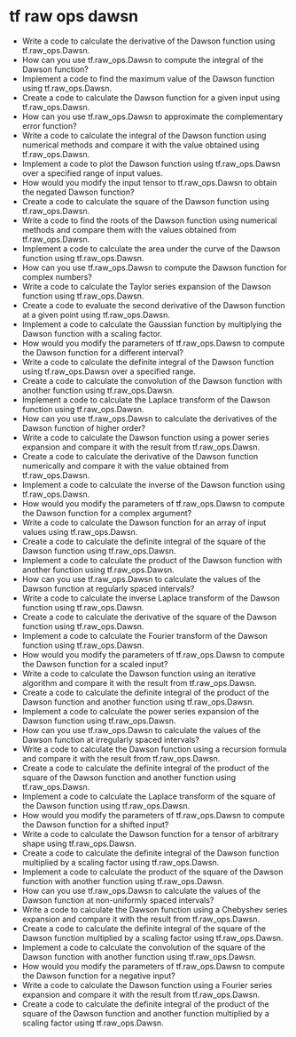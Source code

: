 # tf raw ops dawsn

- Write a code to calculate the derivative of the Dawson function using tf.raw_ops.Dawsn.
- How can you use tf.raw_ops.Dawsn to compute the integral of the Dawson function?
- Implement a code to find the maximum value of the Dawson function using tf.raw_ops.Dawsn.
- Create a code to calculate the Dawson function for a given input using tf.raw_ops.Dawsn.
- How can you use tf.raw_ops.Dawsn to approximate the complementary error function?
- Write a code to calculate the integral of the Dawson function using numerical methods and compare it with the value obtained using tf.raw_ops.Dawsn.
- Implement a code to plot the Dawson function using tf.raw_ops.Dawsn over a specified range of input values.
- How would you modify the input tensor to tf.raw_ops.Dawsn to obtain the negated Dawson function?
- Create a code to calculate the square of the Dawson function using tf.raw_ops.Dawsn.
- Write a code to find the roots of the Dawson function using numerical methods and compare them with the values obtained from tf.raw_ops.Dawsn.
- Implement a code to calculate the area under the curve of the Dawson function using tf.raw_ops.Dawsn.
- How can you use tf.raw_ops.Dawsn to compute the Dawson function for complex numbers?
- Write a code to calculate the Taylor series expansion of the Dawson function using tf.raw_ops.Dawsn.
- Create a code to evaluate the second derivative of the Dawson function at a given point using tf.raw_ops.Dawsn.
- Implement a code to calculate the Gaussian function by multiplying the Dawson function with a scaling factor.
- How would you modify the parameters of tf.raw_ops.Dawsn to compute the Dawson function for a different interval?
- Write a code to calculate the definite integral of the Dawson function using tf.raw_ops.Dawsn over a specified range.
- Create a code to calculate the convolution of the Dawson function with another function using tf.raw_ops.Dawsn.
- Implement a code to calculate the Laplace transform of the Dawson function using tf.raw_ops.Dawsn.
- How can you use tf.raw_ops.Dawsn to calculate the derivatives of the Dawson function of higher order?
- Write a code to calculate the Dawson function using a power series expansion and compare it with the result from tf.raw_ops.Dawsn.
- Create a code to calculate the derivative of the Dawson function numerically and compare it with the value obtained from tf.raw_ops.Dawsn.
- Implement a code to calculate the inverse of the Dawson function using tf.raw_ops.Dawsn.
- How would you modify the parameters of tf.raw_ops.Dawsn to compute the Dawson function for a complex argument?
- Write a code to calculate the Dawson function for an array of input values using tf.raw_ops.Dawsn.
- Create a code to calculate the definite integral of the square of the Dawson function using tf.raw_ops.Dawsn.
- Implement a code to calculate the product of the Dawson function with another function using tf.raw_ops.Dawsn.
- How can you use tf.raw_ops.Dawsn to calculate the values of the Dawson function at regularly spaced intervals?
- Write a code to calculate the inverse Laplace transform of the Dawson function using tf.raw_ops.Dawsn.
- Create a code to calculate the derivative of the square of the Dawson function using tf.raw_ops.Dawsn.
- Implement a code to calculate the Fourier transform of the Dawson function using tf.raw_ops.Dawsn.
- How would you modify the parameters of tf.raw_ops.Dawsn to compute the Dawson function for a scaled input?
- Write a code to calculate the Dawson function using an iterative algorithm and compare it with the result from tf.raw_ops.Dawsn.
- Create a code to calculate the definite integral of the product of the Dawson function and another function using tf.raw_ops.Dawsn.
- Implement a code to calculate the power series expansion of the Dawson function using tf.raw_ops.Dawsn.
- How can you use tf.raw_ops.Dawsn to calculate the values of the Dawson function at irregularly spaced intervals?
- Write a code to calculate the Dawson function using a recursion formula and compare it with the result from tf.raw_ops.Dawsn.
- Create a code to calculate the definite integral of the product of the square of the Dawson function and another function using tf.raw_ops.Dawsn.
- Implement a code to calculate the Laplace transform of the square of the Dawson function using tf.raw_ops.Dawsn.
- How would you modify the parameters of tf.raw_ops.Dawsn to compute the Dawson function for a shifted input?
- Write a code to calculate the Dawson function for a tensor of arbitrary shape using tf.raw_ops.Dawsn.
- Create a code to calculate the definite integral of the Dawson function multiplied by a scaling factor using tf.raw_ops.Dawsn.
- Implement a code to calculate the product of the square of the Dawson function with another function using tf.raw_ops.Dawsn.
- How can you use tf.raw_ops.Dawsn to calculate the values of the Dawson function at non-uniformly spaced intervals?
- Write a code to calculate the Dawson function using a Chebyshev series expansion and compare it with the result from tf.raw_ops.Dawsn.
- Create a code to calculate the definite integral of the square of the Dawson function multiplied by a scaling factor using tf.raw_ops.Dawsn.
- Implement a code to calculate the convolution of the square of the Dawson function with another function using tf.raw_ops.Dawsn.
- How would you modify the parameters of tf.raw_ops.Dawsn to compute the Dawson function for a negative input?
- Write a code to calculate the Dawson function using a Fourier series expansion and compare it with the result from tf.raw_ops.Dawsn.
- Create a code to calculate the definite integral of the product of the square of the Dawson function and another function multiplied by a scaling factor using tf.raw_ops.Dawsn.